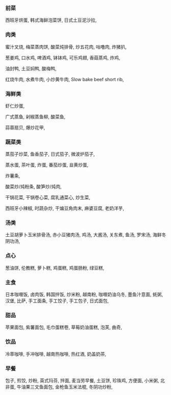 ### 前菜

西班牙烘蛋,
韩式海鲜泡菜饼,
日式土豆泥沙拉,

### 肉类

蜜汁叉烧,
梅菜蒸肉饼,
酸菜炖排骨,
炒五花肉,
咕噜肉,
炸猪扒,

葱姜鸡,
口水鸡,
啤酒鸡,
钵钵鸡,
可乐鸡翅,
香菇蒸鸡,
炸鸡,

油封鸭,
土豆焖鸭,
酸梅鸭,

红烧牛肉,
水煮牛肉,
小炒黄牛肉,
Slow bake beef short rib,


### 海鲜类

虾仁炒蛋,

广式蒸鱼,
剁椒蒸鱼柳,
酸菜鱼,

蒜蓉扇贝,
爆炒花甲,

### 蔬菜类

蒸茄子炒菜,
鱼香茄子,
日式茄子,
微波炉茄子,

蒸水蛋,
茶叶蛋,
炸蛋,
番茄炒蛋,
韭黄炒蛋,

炸薯条,

酸菜炒/炖粉条,
酸笋炒/炖肉,

干锅花菜,
干锅卷心菜,
腐乳通菜心,
炒生菜,

西班牙小辣椒,
时蔬杂炒,
干煸豆角肉末,
麻婆豆腐,
老奶洋芋,

### 汤类

土豆胡萝卜玉米排骨汤,
赤小豆猪肉汤,
鸡汤,
大酱汤,
关东煮,
鱼汤,
罗宋汤,
海鲜冬阴功汤,

### 点心

葱油饼,
伦教糕,
萝卜糕,
鸡蛋糕,
鸡蛋肠粉,
绿豆糕,

### 主食

日本咖喱饭,
卤肉饭,
韩国拌饭,
炒米粉,
越南粉,
咖喱奶油乌冬,
墨鱼汁意面,
蚝粥,
汉堡,
比萨,
手工面条,
手工饺子,
手工包子,
日式面包,


### 甜品

苹果面包,
紫薯面包,
毛巾蛋糕卷,
草莓奶油蛋糕,
泡芙,
曲奇,

### 饮品

冷萃咖啡,
手冲咖啡,
越南热咖啡,
热红酒,
奶盖奶茶,

### 早餐

包子,
煎饺,
炒粉,
英式玛芬,
拌面,
麦当劳早餐,
土豆饼,
珍珠鸡,
方便面,
小米粥,
北非蛋,
牛油果三文鱼面包,
金枪鱼玉米法棍,
冬阴功炒粉,
